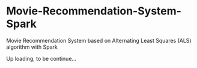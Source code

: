 # Movie-Recommendation-System-Spark
Movie Recommendation System based on Alternating Least Squares (ALS) algorithm with Spark


Up loading, to be continue...
